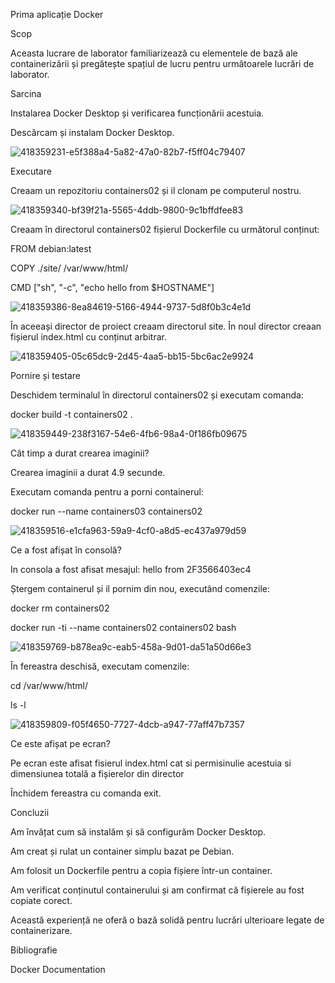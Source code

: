 Prima aplicație Docker

Scop

Aceasta lucrare de laborator familiarizează cu elementele de bază ale containerizării și pregătește spațiul de lucru pentru următoarele lucrări de laborator.

Sarcina

Instalarea Docker Desktop și verificarea funcționării acestuia.

Descărcam și instalam Docker Desktop.

![418359231-e5f388a4-5a82-47a0-82b7-f5ff04c79407](https://github.com/user-attachments/assets/7fd268e7-accb-4e57-aaba-8b75ec16a773)

Executare

Creaam un repozitoriu containers02 și il clonam pe computerul nostru.

![418359340-bf39f21a-5565-4ddb-9800-9c1bffdfee83](https://github.com/user-attachments/assets/992f6924-8312-419b-81f7-d376a1db9c99)

Creaam în directorul containers02 fișierul Dockerfile cu următorul conținut:

FROM debian:latest

COPY ./site/ /var/www/html/

CMD ["sh", "-c", "echo hello from $HOSTNAME"]

![418359386-8ea84619-5166-4944-9737-5d8f0b3c4e1d](https://github.com/user-attachments/assets/2d757d5c-8d2d-496f-b5bc-a16e96db343e)

În aceeași director de proiect creaam directorul site. În noul director creaan fișierul index.html cu conținut arbitrar.

![418359405-05c65dc9-2d45-4aa5-bb15-5bc6ac2e9924](https://github.com/user-attachments/assets/88599393-7f70-4c59-8a0e-a946e6d2fcfb)

Pornire și testare

Deschidem terminalul în directorul containers02 și executam comanda:

docker build -t containers02 .

![418359449-238f3167-54e6-4fb6-98a4-0f186fb09675](https://github.com/user-attachments/assets/62d73d2b-aa1d-4d24-80dc-c42c47979ad9)

Cât timp a durat crearea imaginii?

Crearea imaginii a durat 4.9 secunde.

Executam comanda pentru a porni containerul:

docker run --name containers03 containers02

![418359516-e1cfa963-59a9-4cf0-a8d5-ec437a979d59](https://github.com/user-attachments/assets/9199f3a7-c635-407a-962a-0df834633417)

Ce a fost afișat în consolă?

In consola a fost afisat mesajul: hello from 2F3566403ec4

Ștergem containerul și il pornim din nou, executând comenzile:

docker rm containers02

docker run -ti --name containers02 containers02 bash

![418359769-b878ea9c-eab5-458a-9d01-da51a50d66e3](https://github.com/user-attachments/assets/c969178c-1fcd-4982-88de-dd59f263ffbf)

În fereastra deschisă, executam comenzile:

cd /var/www/html/

ls -l

![418359809-f05f4650-7727-4dcb-a947-77aff47b7357](https://github.com/user-attachments/assets/1c1fd456-53cf-4eb8-9edc-5c626c99cd61)

Ce este afișat pe ecran?

Pe ecran este afisat fisierul index.html cat si permisinulie acestuia si dimensiunea totală a fișierelor din director

Închidem fereastra cu comanda exit.

Concluzii

Am învățat cum să instalăm și să configurăm Docker Desktop.

Am creat și rulat un container simplu bazat pe Debian.

Am folosit un Dockerfile pentru a copia fișiere într-un container.

Am verificat conținutul containerului și am confirmat că fișierele au fost copiate corect.

Această experiență ne oferă o bază solidă pentru lucrări ulterioare legate de containerizare.

Bibliografie

Docker Documentation

